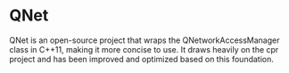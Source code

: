 # QNet
QNet is an open-source project that wraps the QNetworkAccessManager class in C++11, making it more concise to use. It draws heavily on the cpr project and has been improved and optimized based on this foundation.
